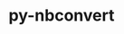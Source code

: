 ---
title: "py-nbconvert"
layout: cache
categories: [package, develop]
meta: {"compilers": ["gcc@=11.1.0", "gcc@=11.4.0", "gcc@=9.4.0", "oneapi@=2024.2.1"], "num_specs": 111, "num_specs_by_stack": {"data-vis-sdk": 8, "e4s": 41, "e4s-neoverse-v2": 14, "e4s-neoverse_v1": 12, "e4s-oneapi": 30, "e4s-power": 5, "root": 111}, "oss": ["ubuntu20.04", "ubuntu22.04"], "platforms": ["linux"], "stacks": ["data-vis-sdk", "e4s", "e4s-neoverse-v2", "e4s-neoverse_v1", "e4s-oneapi", "e4s-power", "root"], "targets": ["neoverse_v1", "neoverse_v2", "ppc64le", "x86_64_v3"], "versions": ["7.14.1", "7.16.4", "7.4.0"]}
spec_details: [{"compiler": "gcc@=9.4.0", "hash": "zsoiudt7tx4vz7iheraxqztth7xsjf5h", "os": "ubuntu20.04", "platform": "linux", "size": "-", "stacks": ["e4s-power", "root"], "tarball": "https://binaries.spack.io/develop/build_cache/linux-ubuntu20.04-ppc64le/gcc-9.4.0/py-nbconvert-7.14.1/linux-ubuntu20.04-ppc64le-gcc-9.4.0-py-nbconvert-7.14.1-zsoiudt7tx4vz7iheraxqztth7xsjf5h.spack", "target": "ppc64le", "variants": ["build_system=python_pip", "+serve"], "versions": ["7.14.1"]}, {"compiler": "gcc@=9.4.0", "hash": "grefjra27liu2ocdfk6mf6yoqjryicdz", "os": "ubuntu20.04", "platform": "linux", "size": "-", "stacks": ["e4s-power", "root"], "tarball": "https://binaries.spack.io/develop/build_cache/linux-ubuntu20.04-ppc64le/gcc-9.4.0/py-nbconvert-7.14.1/linux-ubuntu20.04-ppc64le-gcc-9.4.0-py-nbconvert-7.14.1-grefjra27liu2ocdfk6mf6yoqjryicdz.spack", "target": "ppc64le", "variants": ["build_system=python_pip", "+serve"], "versions": ["7.14.1"]}, {"compiler": "gcc@=9.4.0", "hash": "r5gofmcu6vg4jyrscxtm2vithmovqs7g", "os": "ubuntu20.04", "platform": "linux", "size": "-", "stacks": ["e4s-power", "root"], "tarball": "https://binaries.spack.io/develop/build_cache/linux-ubuntu20.04-ppc64le/gcc-9.4.0/py-nbconvert-7.14.1/linux-ubuntu20.04-ppc64le-gcc-9.4.0-py-nbconvert-7.14.1-r5gofmcu6vg4jyrscxtm2vithmovqs7g.spack", "target": "ppc64le", "variants": ["build_system=python_pip", "+serve"], "versions": ["7.14.1"]}, {"compiler": "gcc@=9.4.0", "hash": "jsyzsfjgdnrnt42g3q3tufjoizyta5jv", "os": "ubuntu20.04", "platform": "linux", "size": "-", "stacks": ["e4s-power", "root"], "tarball": "https://binaries.spack.io/develop/build_cache/linux-ubuntu20.04-ppc64le/gcc-9.4.0/py-nbconvert-7.14.1/linux-ubuntu20.04-ppc64le-gcc-9.4.0-py-nbconvert-7.14.1-jsyzsfjgdnrnt42g3q3tufjoizyta5jv.spack", "target": "ppc64le", "variants": ["build_system=python_pip", "+serve"], "versions": ["7.14.1"]}, {"compiler": "gcc@=9.4.0", "hash": "mnbryhlnsgrw6pcc72clek3jocovgsgl", "os": "ubuntu20.04", "platform": "linux", "size": "-", "stacks": ["e4s-power", "root"], "tarball": "https://binaries.spack.io/develop/build_cache/linux-ubuntu20.04-ppc64le/gcc-9.4.0/py-nbconvert-7.14.1/linux-ubuntu20.04-ppc64le-gcc-9.4.0-py-nbconvert-7.14.1-mnbryhlnsgrw6pcc72clek3jocovgsgl.spack", "target": "ppc64le", "variants": ["build_system=python_pip", "+serve"], "versions": ["7.14.1"]}, {"compiler": "gcc@=11.1.0", "hash": "knrwb5qe666xogsrfb5jx37by2i3aa23", "os": "ubuntu20.04", "platform": "linux", "size": "-", "stacks": ["data-vis-sdk", "root"], "tarball": "https://binaries.spack.io/develop/build_cache/linux-ubuntu20.04-x86_64_v3/gcc-11.1.0/py-nbconvert-7.14.1/linux-ubuntu20.04-x86_64_v3-gcc-11.1.0-py-nbconvert-7.14.1-knrwb5qe666xogsrfb5jx37by2i3aa23.spack", "target": "x86_64_v3", "variants": ["build_system=python_pip", "+serve"], "versions": ["7.14.1"]}, {"compiler": "gcc@=11.1.0", "hash": "zrc2mz4hhrk3tuq32h4zxccxotzcn5gh", "os": "ubuntu20.04", "platform": "linux", "size": "-", "stacks": ["data-vis-sdk", "root"], "tarball": "https://binaries.spack.io/develop/build_cache/linux-ubuntu20.04-x86_64_v3/gcc-11.1.0/py-nbconvert-7.14.1/linux-ubuntu20.04-x86_64_v3-gcc-11.1.0-py-nbconvert-7.14.1-zrc2mz4hhrk3tuq32h4zxccxotzcn5gh.spack", "target": "x86_64_v3", "variants": ["build_system=python_pip", "+serve"], "versions": ["7.14.1"]}, {"compiler": "gcc@=11.1.0", "hash": "xpnuunhoxb2nffqslrmvq2gcishfytdx", "os": "ubuntu20.04", "platform": "linux", "size": "-", "stacks": ["data-vis-sdk", "root"], "tarball": "https://binaries.spack.io/develop/build_cache/linux-ubuntu20.04-x86_64_v3/gcc-11.1.0/py-nbconvert-7.14.1/linux-ubuntu20.04-x86_64_v3-gcc-11.1.0-py-nbconvert-7.14.1-xpnuunhoxb2nffqslrmvq2gcishfytdx.spack", "target": "x86_64_v3", "variants": ["build_system=python_pip", "+serve"], "versions": ["7.14.1"]}, {"compiler": "gcc@=11.1.0", "hash": "2m6p6samuh6qtuf5bh7uxwnpzekb3hoj", "os": "ubuntu20.04", "platform": "linux", "size": "-", "stacks": ["data-vis-sdk", "root"], "tarball": "https://binaries.spack.io/develop/build_cache/linux-ubuntu20.04-x86_64_v3/gcc-11.1.0/py-nbconvert-7.14.1/linux-ubuntu20.04-x86_64_v3-gcc-11.1.0-py-nbconvert-7.14.1-2m6p6samuh6qtuf5bh7uxwnpzekb3hoj.spack", "target": "x86_64_v3", "variants": ["build_system=python_pip", "+serve"], "versions": ["7.14.1"]}, {"compiler": "gcc@=11.1.0", "hash": "3e777fnegkvgtkpzqi7sokjskmzfvbi2", "os": "ubuntu20.04", "platform": "linux", "size": "-", "stacks": ["data-vis-sdk", "root"], "tarball": "https://binaries.spack.io/develop/build_cache/linux-ubuntu20.04-x86_64_v3/gcc-11.1.0/py-nbconvert-7.14.1/linux-ubuntu20.04-x86_64_v3-gcc-11.1.0-py-nbconvert-7.14.1-3e777fnegkvgtkpzqi7sokjskmzfvbi2.spack", "target": "x86_64_v3", "variants": ["build_system=python_pip", "+serve"], "versions": ["7.14.1"]}, {"compiler": "gcc@=11.1.0", "hash": "kxscl3q54hhnmf2v4zzmxuflto3rg5oq", "os": "ubuntu20.04", "platform": "linux", "size": "-", "stacks": ["data-vis-sdk", "root"], "tarball": "https://binaries.spack.io/develop/build_cache/linux-ubuntu20.04-x86_64_v3/gcc-11.1.0/py-nbconvert-7.16.4/linux-ubuntu20.04-x86_64_v3-gcc-11.1.0-py-nbconvert-7.16.4-kxscl3q54hhnmf2v4zzmxuflto3rg5oq.spack", "target": "x86_64_v3", "variants": ["build_system=python_pip", "+serve"], "versions": ["7.16.4"]}, {"compiler": "gcc@=11.1.0", "hash": "5q35a32utovxalewffvt2sjicoovltrz", "os": "ubuntu20.04", "platform": "linux", "size": "-", "stacks": ["data-vis-sdk", "root"], "tarball": "https://binaries.spack.io/develop/build_cache/linux-ubuntu20.04-x86_64_v3/gcc-11.1.0/py-nbconvert-7.16.4/linux-ubuntu20.04-x86_64_v3-gcc-11.1.0-py-nbconvert-7.16.4-5q35a32utovxalewffvt2sjicoovltrz.spack", "target": "x86_64_v3", "variants": ["build_system=python_pip", "+serve"], "versions": ["7.16.4"]}, {"compiler": "gcc@=11.1.0", "hash": "2d74m6ujxtaid2iee3wxhniugghcgxyv", "os": "ubuntu20.04", "platform": "linux", "size": "-", "stacks": ["root"], "tarball": "https://binaries.spack.io/develop/build_cache/linux-ubuntu20.04-x86_64_v3/gcc-11.1.0/py-nbconvert-7.14.1/linux-ubuntu20.04-x86_64_v3-gcc-11.1.0-py-nbconvert-7.14.1-2d74m6ujxtaid2iee3wxhniugghcgxyv.spack", "target": "x86_64_v3", "variants": ["build_system=python_pip", "+serve"], "versions": ["7.14.1"]}, {"compiler": "gcc@=11.1.0", "hash": "3ke2wn2lx4hgx35ewazijmv57irxb6tv", "os": "ubuntu20.04", "platform": "linux", "size": "-", "stacks": ["data-vis-sdk", "root"], "tarball": "https://binaries.spack.io/develop/build_cache/linux-ubuntu20.04-x86_64_v3/gcc-11.1.0/py-nbconvert-7.14.1/linux-ubuntu20.04-x86_64_v3-gcc-11.1.0-py-nbconvert-7.14.1-3ke2wn2lx4hgx35ewazijmv57irxb6tv.spack", "target": "x86_64_v3", "variants": ["build_system=python_pip", "+serve"], "versions": ["7.14.1"]}, {"compiler": "gcc@=11.4.0", "hash": "evomsby27fczomhbbqr5psvu2ymf3d53", "os": "ubuntu22.04", "platform": "linux", "size": "-", "stacks": ["e4s-neoverse_v1", "root"], "tarball": "https://binaries.spack.io/develop/build_cache/linux-ubuntu22.04-neoverse_v1/gcc-11.4.0/py-nbconvert-7.14.1/linux-ubuntu22.04-neoverse_v1-gcc-11.4.0-py-nbconvert-7.14.1-evomsby27fczomhbbqr5psvu2ymf3d53.spack", "target": "neoverse_v1", "variants": ["build_system=python_pip", "+serve"], "versions": ["7.14.1"]}, {"compiler": "gcc@=11.4.0", "hash": "hyc3as77jzj22zgl2d3x6ijr7zpnkji7", "os": "ubuntu22.04", "platform": "linux", "size": "-", "stacks": ["e4s-neoverse_v1", "root"], "tarball": "https://binaries.spack.io/develop/build_cache/linux-ubuntu22.04-neoverse_v1/gcc-11.4.0/py-nbconvert-7.14.1/linux-ubuntu22.04-neoverse_v1-gcc-11.4.0-py-nbconvert-7.14.1-hyc3as77jzj22zgl2d3x6ijr7zpnkji7.spack", "target": "neoverse_v1", "variants": ["build_system=python_pip", "+serve"], "versions": ["7.14.1"]}, {"compiler": "gcc@=11.4.0", "hash": "lw3ebgcatoyjq35fisho6soespffdo5b", "os": "ubuntu22.04", "platform": "linux", "size": "-", "stacks": ["e4s-neoverse_v1", "root"], "tarball": "https://binaries.spack.io/develop/build_cache/linux-ubuntu22.04-neoverse_v1/gcc-11.4.0/py-nbconvert-7.14.1/linux-ubuntu22.04-neoverse_v1-gcc-11.4.0-py-nbconvert-7.14.1-lw3ebgcatoyjq35fisho6soespffdo5b.spack", "target": "neoverse_v1", "variants": ["build_system=python_pip", "+serve"], "versions": ["7.14.1"]}, {"compiler": "gcc@=11.4.0", "hash": "4463y4lv6uv5vvmszxvm5jlwlufkvfk4", "os": "ubuntu22.04", "platform": "linux", "size": "-", "stacks": ["e4s-neoverse_v1", "root"], "tarball": "https://binaries.spack.io/develop/build_cache/linux-ubuntu22.04-neoverse_v1/gcc-11.4.0/py-nbconvert-7.14.1/linux-ubuntu22.04-neoverse_v1-gcc-11.4.0-py-nbconvert-7.14.1-4463y4lv6uv5vvmszxvm5jlwlufkvfk4.spack", "target": "neoverse_v1", "variants": ["build_system=python_pip", "+serve"], "versions": ["7.14.1"]}, {"compiler": "gcc@=11.4.0", "hash": "qbokewk5kcapgzja5xyzrla57rm445pg", "os": "ubuntu22.04", "platform": "linux", "size": "-", "stacks": ["e4s-neoverse_v1", "root"], "tarball": "https://binaries.spack.io/develop/build_cache/linux-ubuntu22.04-neoverse_v1/gcc-11.4.0/py-nbconvert-7.14.1/linux-ubuntu22.04-neoverse_v1-gcc-11.4.0-py-nbconvert-7.14.1-qbokewk5kcapgzja5xyzrla57rm445pg.spack", "target": "neoverse_v1", "variants": ["build_system=python_pip", "+serve"], "versions": ["7.14.1"]}, {"compiler": "gcc@=11.4.0", "hash": "ypzpqkh3cewodzizwy4sau6r7ngac6y3", "os": "ubuntu22.04", "platform": "linux", "size": "-", "stacks": ["e4s-neoverse_v1", "root"], "tarball": "https://binaries.spack.io/develop/build_cache/linux-ubuntu22.04-neoverse_v1/gcc-11.4.0/py-nbconvert-7.14.1/linux-ubuntu22.04-neoverse_v1-gcc-11.4.0-py-nbconvert-7.14.1-ypzpqkh3cewodzizwy4sau6r7ngac6y3.spack", "target": "neoverse_v1", "variants": ["build_system=python_pip", "+serve"], "versions": ["7.14.1"]}, {"compiler": "gcc@=11.4.0", "hash": "lgjnhopug6ftrmbt7eob266fchmg63ab", "os": "ubuntu22.04", "platform": "linux", "size": "-", "stacks": ["e4s-neoverse_v1", "root"], "tarball": "https://binaries.spack.io/develop/build_cache/linux-ubuntu22.04-neoverse_v1/gcc-11.4.0/py-nbconvert-7.14.1/linux-ubuntu22.04-neoverse_v1-gcc-11.4.0-py-nbconvert-7.14.1-lgjnhopug6ftrmbt7eob266fchmg63ab.spack", "target": "neoverse_v1", "variants": ["build_system=python_pip", "+serve"], "versions": ["7.14.1"]}, {"compiler": "gcc@=11.4.0", "hash": "uh6f5drordmtlsjcww32yjqivwa3phmn", "os": "ubuntu22.04", "platform": "linux", "size": "-", "stacks": ["e4s-neoverse_v1", "root"], "tarball": "https://binaries.spack.io/develop/build_cache/linux-ubuntu22.04-neoverse_v1/gcc-11.4.0/py-nbconvert-7.14.1/linux-ubuntu22.04-neoverse_v1-gcc-11.4.0-py-nbconvert-7.14.1-uh6f5drordmtlsjcww32yjqivwa3phmn.spack", "target": "neoverse_v1", "variants": ["build_system=python_pip", "+serve"], "versions": ["7.14.1"]}, {"compiler": "gcc@=11.4.0", "hash": "o4yf62kh57fagfmf4qf7ltx6y5egx6wc", "os": "ubuntu22.04", "platform": "linux", "size": "-", "stacks": ["e4s-neoverse_v1", "root"], "tarball": "https://binaries.spack.io/develop/build_cache/linux-ubuntu22.04-neoverse_v1/gcc-11.4.0/py-nbconvert-7.14.1/linux-ubuntu22.04-neoverse_v1-gcc-11.4.0-py-nbconvert-7.14.1-o4yf62kh57fagfmf4qf7ltx6y5egx6wc.spack", "target": "neoverse_v1", "variants": ["build_system=python_pip", "+serve"], "versions": ["7.14.1"]}, {"compiler": "gcc@=11.4.0", "hash": "idl4bcikcn3bjs6zdxynrownygjlgtm4", "os": "ubuntu22.04", "platform": "linux", "size": "-", "stacks": ["e4s-neoverse_v1", "root"], "tarball": "https://binaries.spack.io/develop/build_cache/linux-ubuntu22.04-neoverse_v1/gcc-11.4.0/py-nbconvert-7.14.1/linux-ubuntu22.04-neoverse_v1-gcc-11.4.0-py-nbconvert-7.14.1-idl4bcikcn3bjs6zdxynrownygjlgtm4.spack", "target": "neoverse_v1", "variants": ["build_system=python_pip", "+serve"], "versions": ["7.14.1"]}, {"compiler": "gcc@=11.4.0", "hash": "jsgcrquklzn23z5rr3unepikpluv4z6k", "os": "ubuntu22.04", "platform": "linux", "size": "-", "stacks": ["e4s-neoverse_v1", "root"], "tarball": "https://binaries.spack.io/develop/build_cache/linux-ubuntu22.04-neoverse_v1/gcc-11.4.0/py-nbconvert-7.14.1/linux-ubuntu22.04-neoverse_v1-gcc-11.4.0-py-nbconvert-7.14.1-jsgcrquklzn23z5rr3unepikpluv4z6k.spack", "target": "neoverse_v1", "variants": ["build_system=python_pip", "+serve"], "versions": ["7.14.1"]}, {"compiler": "gcc@=11.4.0", "hash": "kjs4bngrvxakvgh4filyr27ss44xtdsl", "os": "ubuntu22.04", "platform": "linux", "size": "-", "stacks": ["e4s-neoverse_v1", "root"], "tarball": "https://binaries.spack.io/develop/build_cache/linux-ubuntu22.04-neoverse_v1/gcc-11.4.0/py-nbconvert-7.14.1/linux-ubuntu22.04-neoverse_v1-gcc-11.4.0-py-nbconvert-7.14.1-kjs4bngrvxakvgh4filyr27ss44xtdsl.spack", "target": "neoverse_v1", "variants": ["build_system=python_pip", "+serve"], "versions": ["7.14.1"]}, {"compiler": "gcc@=11.4.0", "hash": "f76kv2kwhwbdluxepzgoppkwdlvthay4", "os": "ubuntu22.04", "platform": "linux", "size": "-", "stacks": ["e4s-neoverse-v2", "root"], "tarball": "https://binaries.spack.io/develop/build_cache/linux-ubuntu22.04-neoverse_v2/gcc-11.4.0/py-nbconvert-7.14.1/linux-ubuntu22.04-neoverse_v2-gcc-11.4.0-py-nbconvert-7.14.1-f76kv2kwhwbdluxepzgoppkwdlvthay4.spack", "target": "neoverse_v2", "variants": ["build_system=python_pip", "+serve"], "versions": ["7.14.1"]}, {"compiler": "gcc@=11.4.0", "hash": "jipek7pvxlw5ym7mwbi4wk4bjvndrn6j", "os": "ubuntu22.04", "platform": "linux", "size": "-", "stacks": ["e4s-neoverse-v2", "root"], "tarball": "https://binaries.spack.io/develop/build_cache/linux-ubuntu22.04-neoverse_v2/gcc-11.4.0/py-nbconvert-7.14.1/linux-ubuntu22.04-neoverse_v2-gcc-11.4.0-py-nbconvert-7.14.1-jipek7pvxlw5ym7mwbi4wk4bjvndrn6j.spack", "target": "neoverse_v2", "variants": ["build_system=python_pip", "+serve"], "versions": ["7.14.1"]}, {"compiler": "gcc@=11.4.0", "hash": "qypi2qvky5gf54yz6s4syglfsvm32lnj", "os": "ubuntu22.04", "platform": "linux", "size": "-", "stacks": ["e4s-neoverse-v2", "root"], "tarball": "https://binaries.spack.io/develop/build_cache/linux-ubuntu22.04-neoverse_v2/gcc-11.4.0/py-nbconvert-7.16.4/linux-ubuntu22.04-neoverse_v2-gcc-11.4.0-py-nbconvert-7.16.4-qypi2qvky5gf54yz6s4syglfsvm32lnj.spack", "target": "neoverse_v2", "variants": ["build_system=python_pip", "+serve"], "versions": ["7.16.4"]}, {"compiler": "gcc@=11.4.0", "hash": "2zwqzec44urkgcxgwo4pbcev3guftsyy", "os": "ubuntu22.04", "platform": "linux", "size": "-", "stacks": ["e4s-neoverse-v2", "root"], "tarball": "https://binaries.spack.io/develop/build_cache/linux-ubuntu22.04-neoverse_v2/gcc-11.4.0/py-nbconvert-7.14.1/linux-ubuntu22.04-neoverse_v2-gcc-11.4.0-py-nbconvert-7.14.1-2zwqzec44urkgcxgwo4pbcev3guftsyy.spack", "target": "neoverse_v2", "variants": ["build_system=python_pip", "+serve"], "versions": ["7.14.1"]}, {"compiler": "gcc@=11.4.0", "hash": "exh6cpjgt2mgwwtamxad5nkapcelo6w5", "os": "ubuntu22.04", "platform": "linux", "size": "-", "stacks": ["e4s-neoverse-v2", "root"], "tarball": "https://binaries.spack.io/develop/build_cache/linux-ubuntu22.04-neoverse_v2/gcc-11.4.0/py-nbconvert-7.14.1/linux-ubuntu22.04-neoverse_v2-gcc-11.4.0-py-nbconvert-7.14.1-exh6cpjgt2mgwwtamxad5nkapcelo6w5.spack", "target": "neoverse_v2", "variants": ["build_system=python_pip", "+serve"], "versions": ["7.14.1"]}, {"compiler": "gcc@=11.4.0", "hash": "kdxhyffzyhx6lij5ojgqrc2suwr2tpox", "os": "ubuntu22.04", "platform": "linux", "size": "-", "stacks": ["e4s-neoverse-v2", "root"], "tarball": "https://binaries.spack.io/develop/build_cache/linux-ubuntu22.04-neoverse_v2/gcc-11.4.0/py-nbconvert-7.14.1/linux-ubuntu22.04-neoverse_v2-gcc-11.4.0-py-nbconvert-7.14.1-kdxhyffzyhx6lij5ojgqrc2suwr2tpox.spack", "target": "neoverse_v2", "variants": ["build_system=python_pip", "+serve"], "versions": ["7.14.1"]}, {"compiler": "gcc@=11.4.0", "hash": "vgqkb5pkwmab65am27hmqsti7fwyg2pg", "os": "ubuntu22.04", "platform": "linux", "size": "-", "stacks": ["e4s-neoverse-v2", "root"], "tarball": "https://binaries.spack.io/develop/build_cache/linux-ubuntu22.04-neoverse_v2/gcc-11.4.0/py-nbconvert-7.16.4/linux-ubuntu22.04-neoverse_v2-gcc-11.4.0-py-nbconvert-7.16.4-vgqkb5pkwmab65am27hmqsti7fwyg2pg.spack", "target": "neoverse_v2", "variants": ["build_system=python_pip", "+serve"], "versions": ["7.16.4"]}, {"compiler": "gcc@=11.4.0", "hash": "x4cj4ddxm5iuo77njpgmqtznklbgum4y", "os": "ubuntu22.04", "platform": "linux", "size": "-", "stacks": ["e4s-neoverse-v2", "root"], "tarball": "https://binaries.spack.io/develop/build_cache/linux-ubuntu22.04-neoverse_v2/gcc-11.4.0/py-nbconvert-7.14.1/linux-ubuntu22.04-neoverse_v2-gcc-11.4.0-py-nbconvert-7.14.1-x4cj4ddxm5iuo77njpgmqtznklbgum4y.spack", "target": "neoverse_v2", "variants": ["build_system=python_pip", "+serve"], "versions": ["7.14.1"]}, {"compiler": "gcc@=11.4.0", "hash": "sxojkrlh5iuvdqyrcfxveetjawurimig", "os": "ubuntu22.04", "platform": "linux", "size": "-", "stacks": ["e4s-neoverse-v2", "root"], "tarball": "https://binaries.spack.io/develop/build_cache/linux-ubuntu22.04-neoverse_v2/gcc-11.4.0/py-nbconvert-7.16.4/linux-ubuntu22.04-neoverse_v2-gcc-11.4.0-py-nbconvert-7.16.4-sxojkrlh5iuvdqyrcfxveetjawurimig.spack", "target": "neoverse_v2", "variants": ["build_system=python_pip", "+serve"], "versions": ["7.16.4"]}, {"compiler": "gcc@=11.4.0", "hash": "m4py7nnug5w6zharastq5zx5styarr6d", "os": "ubuntu22.04", "platform": "linux", "size": "-", "stacks": ["e4s-neoverse-v2", "root"], "tarball": "https://binaries.spack.io/develop/build_cache/linux-ubuntu22.04-neoverse_v2/gcc-11.4.0/py-nbconvert-7.14.1/linux-ubuntu22.04-neoverse_v2-gcc-11.4.0-py-nbconvert-7.14.1-m4py7nnug5w6zharastq5zx5styarr6d.spack", "target": "neoverse_v2", "variants": ["build_system=python_pip", "+serve"], "versions": ["7.14.1"]}, {"compiler": "gcc@=11.4.0", "hash": "idx3fe23gjgkg3gd37e73pw5g5gotolv", "os": "ubuntu22.04", "platform": "linux", "size": "-", "stacks": ["e4s-neoverse-v2", "root"], "tarball": "https://binaries.spack.io/develop/build_cache/linux-ubuntu22.04-neoverse_v2/gcc-11.4.0/py-nbconvert-7.16.4/linux-ubuntu22.04-neoverse_v2-gcc-11.4.0-py-nbconvert-7.16.4-idx3fe23gjgkg3gd37e73pw5g5gotolv.spack", "target": "neoverse_v2", "variants": ["build_system=python_pip", "+serve"], "versions": ["7.16.4"]}, {"compiler": "gcc@=11.4.0", "hash": "4ixdnz7i24qa4r324orxi6zmh5t6hpf7", "os": "ubuntu22.04", "platform": "linux", "size": "-", "stacks": ["e4s-neoverse-v2", "root"], "tarball": "https://binaries.spack.io/develop/build_cache/linux-ubuntu22.04-neoverse_v2/gcc-11.4.0/py-nbconvert-7.14.1/linux-ubuntu22.04-neoverse_v2-gcc-11.4.0-py-nbconvert-7.14.1-4ixdnz7i24qa4r324orxi6zmh5t6hpf7.spack", "target": "neoverse_v2", "variants": ["build_system=python_pip", "+serve"], "versions": ["7.14.1"]}, {"compiler": "gcc@=11.4.0", "hash": "wpmj2mflkha7hhlfeuhkdanwz6f565kz", "os": "ubuntu22.04", "platform": "linux", "size": "-", "stacks": ["e4s-neoverse-v2", "root"], "tarball": "https://binaries.spack.io/develop/build_cache/linux-ubuntu22.04-neoverse_v2/gcc-11.4.0/py-nbconvert-7.14.1/linux-ubuntu22.04-neoverse_v2-gcc-11.4.0-py-nbconvert-7.14.1-wpmj2mflkha7hhlfeuhkdanwz6f565kz.spack", "target": "neoverse_v2", "variants": ["build_system=python_pip", "+serve"], "versions": ["7.14.1"]}, {"compiler": "gcc@=11.4.0", "hash": "bjk465b7as56blwe7dafbfqaalbbzxik", "os": "ubuntu22.04", "platform": "linux", "size": "-", "stacks": ["e4s-neoverse-v2", "root"], "tarball": "https://binaries.spack.io/develop/build_cache/linux-ubuntu22.04-neoverse_v2/gcc-11.4.0/py-nbconvert-7.4.0/linux-ubuntu22.04-neoverse_v2-gcc-11.4.0-py-nbconvert-7.4.0-bjk465b7as56blwe7dafbfqaalbbzxik.spack", "target": "neoverse_v2", "variants": ["build_system=python_pip", "+serve"], "versions": ["7.4.0"]}, {"compiler": "gcc@=11.4.0", "hash": "dyqgzlol6vvsgnz3fhgx4vebaxfarmc5", "os": "ubuntu22.04", "platform": "linux", "size": "-", "stacks": ["e4s", "root"], "tarball": "https://binaries.spack.io/develop/build_cache/linux-ubuntu22.04-x86_64_v3/gcc-11.4.0/py-nbconvert-7.14.1/linux-ubuntu22.04-x86_64_v3-gcc-11.4.0-py-nbconvert-7.14.1-dyqgzlol6vvsgnz3fhgx4vebaxfarmc5.spack", "target": "x86_64_v3", "variants": ["build_system=python_pip", "+serve"], "versions": ["7.14.1"]}, {"compiler": "gcc@=11.4.0", "hash": "j4qcy2zb6uckkp4vzjcjok4ydedatucs", "os": "ubuntu22.04", "platform": "linux", "size": "-", "stacks": ["e4s", "root"], "tarball": "https://binaries.spack.io/develop/build_cache/linux-ubuntu22.04-x86_64_v3/gcc-11.4.0/py-nbconvert-7.14.1/linux-ubuntu22.04-x86_64_v3-gcc-11.4.0-py-nbconvert-7.14.1-j4qcy2zb6uckkp4vzjcjok4ydedatucs.spack", "target": "x86_64_v3", "variants": ["build_system=python_pip", "+serve"], "versions": ["7.14.1"]}, {"compiler": "gcc@=11.4.0", "hash": "tmmqlwym4cnmcumxzvnrliada4o7d6xd", "os": "ubuntu22.04", "platform": "linux", "size": "-", "stacks": ["e4s", "root"], "tarball": "https://binaries.spack.io/develop/build_cache/linux-ubuntu22.04-x86_64_v3/gcc-11.4.0/py-nbconvert-7.16.4/linux-ubuntu22.04-x86_64_v3-gcc-11.4.0-py-nbconvert-7.16.4-tmmqlwym4cnmcumxzvnrliada4o7d6xd.spack", "target": "x86_64_v3", "variants": ["build_system=python_pip", "+serve"], "versions": ["7.16.4"]}, {"compiler": "gcc@=11.4.0", "hash": "tlzstgdnassadabnzobi5q3gd34upq7b", "os": "ubuntu22.04", "platform": "linux", "size": "-", "stacks": ["e4s", "root"], "tarball": "https://binaries.spack.io/develop/build_cache/linux-ubuntu22.04-x86_64_v3/gcc-11.4.0/py-nbconvert-7.14.1/linux-ubuntu22.04-x86_64_v3-gcc-11.4.0-py-nbconvert-7.14.1-tlzstgdnassadabnzobi5q3gd34upq7b.spack", "target": "x86_64_v3", "variants": ["build_system=python_pip", "+serve"], "versions": ["7.14.1"]}, {"compiler": "gcc@=11.4.0", "hash": "bh2ps2iv5sldk3epajitobbcdxsezmkd", "os": "ubuntu22.04", "platform": "linux", "size": "-", "stacks": ["e4s", "root"], "tarball": "https://binaries.spack.io/develop/build_cache/linux-ubuntu22.04-x86_64_v3/gcc-11.4.0/py-nbconvert-7.14.1/linux-ubuntu22.04-x86_64_v3-gcc-11.4.0-py-nbconvert-7.14.1-bh2ps2iv5sldk3epajitobbcdxsezmkd.spack", "target": "x86_64_v3", "variants": ["build_system=python_pip", "+serve"], "versions": ["7.14.1"]}, {"compiler": "gcc@=11.4.0", "hash": "mv3dvhkhcxosuwvl4y2etaoilwb24ejf", "os": "ubuntu22.04", "platform": "linux", "size": "-", "stacks": ["e4s", "root"], "tarball": "https://binaries.spack.io/develop/build_cache/linux-ubuntu22.04-x86_64_v3/gcc-11.4.0/py-nbconvert-7.14.1/linux-ubuntu22.04-x86_64_v3-gcc-11.4.0-py-nbconvert-7.14.1-mv3dvhkhcxosuwvl4y2etaoilwb24ejf.spack", "target": "x86_64_v3", "variants": ["build_system=python_pip", "+serve"], "versions": ["7.14.1"]}, {"compiler": "gcc@=11.4.0", "hash": "o4btuu54f3ubmwjj3pzl7m4mpgmvxojb", "os": "ubuntu22.04", "platform": "linux", "size": "-", "stacks": ["e4s", "root"], "tarball": "https://binaries.spack.io/develop/build_cache/linux-ubuntu22.04-x86_64_v3/gcc-11.4.0/py-nbconvert-7.14.1/linux-ubuntu22.04-x86_64_v3-gcc-11.4.0-py-nbconvert-7.14.1-o4btuu54f3ubmwjj3pzl7m4mpgmvxojb.spack", "target": "x86_64_v3", "variants": ["build_system=python_pip", "+serve"], "versions": ["7.14.1"]}, {"compiler": "gcc@=11.4.0", "hash": "eka2gssznatgmsfoqqgn3mdro267msei", "os": "ubuntu22.04", "platform": "linux", "size": "-", "stacks": ["e4s", "root"], "tarball": "https://binaries.spack.io/develop/build_cache/linux-ubuntu22.04-x86_64_v3/gcc-11.4.0/py-nbconvert-7.16.4/linux-ubuntu22.04-x86_64_v3-gcc-11.4.0-py-nbconvert-7.16.4-eka2gssznatgmsfoqqgn3mdro267msei.spack", "target": "x86_64_v3", "variants": ["build_system=python_pip", "+serve"], "versions": ["7.16.4"]}, {"compiler": "gcc@=11.4.0", "hash": "tdwjerezjycm2mh5chgzge24ujfi5nhj", "os": "ubuntu22.04", "platform": "linux", "size": "-", "stacks": ["e4s", "root"], "tarball": "https://binaries.spack.io/develop/build_cache/linux-ubuntu22.04-x86_64_v3/gcc-11.4.0/py-nbconvert-7.14.1/linux-ubuntu22.04-x86_64_v3-gcc-11.4.0-py-nbconvert-7.14.1-tdwjerezjycm2mh5chgzge24ujfi5nhj.spack", "target": "x86_64_v3", "variants": ["build_system=python_pip", "+serve"], "versions": ["7.14.1"]}, {"compiler": "gcc@=11.4.0", "hash": "lxbi53tjgavkuk35g2l6nj4s7disxhjf", "os": "ubuntu22.04", "platform": "linux", "size": "-", "stacks": ["e4s", "root"], "tarball": "https://binaries.spack.io/develop/build_cache/linux-ubuntu22.04-x86_64_v3/gcc-11.4.0/py-nbconvert-7.14.1/linux-ubuntu22.04-x86_64_v3-gcc-11.4.0-py-nbconvert-7.14.1-lxbi53tjgavkuk35g2l6nj4s7disxhjf.spack", "target": "x86_64_v3", "variants": ["build_system=python_pip", "+serve"], "versions": ["7.14.1"]}, {"compiler": "gcc@=11.4.0", "hash": "63xgkaw2uyxylqsccqqfbsjnf45nyaoi", "os": "ubuntu22.04", "platform": "linux", "size": "-", "stacks": ["e4s", "root"], "tarball": "https://binaries.spack.io/develop/build_cache/linux-ubuntu22.04-x86_64_v3/gcc-11.4.0/py-nbconvert-7.14.1/linux-ubuntu22.04-x86_64_v3-gcc-11.4.0-py-nbconvert-7.14.1-63xgkaw2uyxylqsccqqfbsjnf45nyaoi.spack", "target": "x86_64_v3", "variants": ["build_system=python_pip", "+serve"], "versions": ["7.14.1"]}, {"compiler": "gcc@=11.4.0", "hash": "6mfc6ziexyzgunfym3pgl3r5rwz56eog", "os": "ubuntu22.04", "platform": "linux", "size": "-", "stacks": ["e4s", "root"], "tarball": "https://binaries.spack.io/develop/build_cache/linux-ubuntu22.04-x86_64_v3/gcc-11.4.0/py-nbconvert-7.14.1/linux-ubuntu22.04-x86_64_v3-gcc-11.4.0-py-nbconvert-7.14.1-6mfc6ziexyzgunfym3pgl3r5rwz56eog.spack", "target": "x86_64_v3", "variants": ["build_system=python_pip", "+serve"], "versions": ["7.14.1"]}, {"compiler": "gcc@=11.4.0", "hash": "etlsehigk6vhnif6w6zvpyl5re3a3ccc", "os": "ubuntu22.04", "platform": "linux", "size": "-", "stacks": ["e4s", "root"], "tarball": "https://binaries.spack.io/develop/build_cache/linux-ubuntu22.04-x86_64_v3/gcc-11.4.0/py-nbconvert-7.14.1/linux-ubuntu22.04-x86_64_v3-gcc-11.4.0-py-nbconvert-7.14.1-etlsehigk6vhnif6w6zvpyl5re3a3ccc.spack", "target": "x86_64_v3", "variants": ["build_system=python_pip", "+serve"], "versions": ["7.14.1"]}, {"compiler": "gcc@=11.4.0", "hash": "gsz2se5awvqre6nhyz73n3vf6y2sttmv", "os": "ubuntu22.04", "platform": "linux", "size": "-", "stacks": ["e4s", "root"], "tarball": "https://binaries.spack.io/develop/build_cache/linux-ubuntu22.04-x86_64_v3/gcc-11.4.0/py-nbconvert-7.14.1/linux-ubuntu22.04-x86_64_v3-gcc-11.4.0-py-nbconvert-7.14.1-gsz2se5awvqre6nhyz73n3vf6y2sttmv.spack", "target": "x86_64_v3", "variants": ["build_system=python_pip", "+serve"], "versions": ["7.14.1"]}, {"compiler": "gcc@=11.4.0", "hash": "wfrhmwcwnutc2kjcwnjbldge7y4qukvh", "os": "ubuntu22.04", "platform": "linux", "size": "-", "stacks": ["e4s", "root"], "tarball": "https://binaries.spack.io/develop/build_cache/linux-ubuntu22.04-x86_64_v3/gcc-11.4.0/py-nbconvert-7.16.4/linux-ubuntu22.04-x86_64_v3-gcc-11.4.0-py-nbconvert-7.16.4-wfrhmwcwnutc2kjcwnjbldge7y4qukvh.spack", "target": "x86_64_v3", "variants": ["build_system=python_pip", "+serve"], "versions": ["7.16.4"]}, {"compiler": "gcc@=11.4.0", "hash": "m52xk2sqe56ovcpij2er7ajnkuxghvk7", "os": "ubuntu22.04", "platform": "linux", "size": "-", "stacks": ["e4s", "root"], "tarball": "https://binaries.spack.io/develop/build_cache/linux-ubuntu22.04-x86_64_v3/gcc-11.4.0/py-nbconvert-7.16.4/linux-ubuntu22.04-x86_64_v3-gcc-11.4.0-py-nbconvert-7.16.4-m52xk2sqe56ovcpij2er7ajnkuxghvk7.spack", "target": "x86_64_v3", "variants": ["build_system=python_pip", "+serve"], "versions": ["7.16.4"]}, {"compiler": "gcc@=11.4.0", "hash": "yjtbqvcp5ncm7jpjgdxjo5z3auiljwnq", "os": "ubuntu22.04", "platform": "linux", "size": "-", "stacks": ["e4s", "root"], "tarball": "https://binaries.spack.io/develop/build_cache/linux-ubuntu22.04-x86_64_v3/gcc-11.4.0/py-nbconvert-7.16.4/linux-ubuntu22.04-x86_64_v3-gcc-11.4.0-py-nbconvert-7.16.4-yjtbqvcp5ncm7jpjgdxjo5z3auiljwnq.spack", "target": "x86_64_v3", "variants": ["build_system=python_pip", "+serve"], "versions": ["7.16.4"]}, {"compiler": "gcc@=11.4.0", "hash": "ahhrxvzpara6itucsz6iulbiwgiz7wxi", "os": "ubuntu22.04", "platform": "linux", "size": "-", "stacks": ["e4s", "root"], "tarball": "https://binaries.spack.io/develop/build_cache/linux-ubuntu22.04-x86_64_v3/gcc-11.4.0/py-nbconvert-7.14.1/linux-ubuntu22.04-x86_64_v3-gcc-11.4.0-py-nbconvert-7.14.1-ahhrxvzpara6itucsz6iulbiwgiz7wxi.spack", "target": "x86_64_v3", "variants": ["build_system=python_pip", "+serve"], "versions": ["7.14.1"]}, {"compiler": "gcc@=11.4.0", "hash": "ltuc6x3qg6psvnphkucbuyfd44zo2tqy", "os": "ubuntu22.04", "platform": "linux", "size": "-", "stacks": ["e4s", "root"], "tarball": "https://binaries.spack.io/develop/build_cache/linux-ubuntu22.04-x86_64_v3/gcc-11.4.0/py-nbconvert-7.14.1/linux-ubuntu22.04-x86_64_v3-gcc-11.4.0-py-nbconvert-7.14.1-ltuc6x3qg6psvnphkucbuyfd44zo2tqy.spack", "target": "x86_64_v3", "variants": ["build_system=python_pip", "+serve"], "versions": ["7.14.1"]}, {"compiler": "gcc@=11.4.0", "hash": "4hx3bkvr7hth2qyvlcg5jk3vdx6rtdvr", "os": "ubuntu22.04", "platform": "linux", "size": "-", "stacks": ["e4s", "root"], "tarball": "https://binaries.spack.io/develop/build_cache/linux-ubuntu22.04-x86_64_v3/gcc-11.4.0/py-nbconvert-7.14.1/linux-ubuntu22.04-x86_64_v3-gcc-11.4.0-py-nbconvert-7.14.1-4hx3bkvr7hth2qyvlcg5jk3vdx6rtdvr.spack", "target": "x86_64_v3", "variants": ["build_system=python_pip", "+serve"], "versions": ["7.14.1"]}, {"compiler": "gcc@=11.4.0", "hash": "foftgwacymleticqtkh5acayo7p6xo2e", "os": "ubuntu22.04", "platform": "linux", "size": "-", "stacks": ["e4s", "root"], "tarball": "https://binaries.spack.io/develop/build_cache/linux-ubuntu22.04-x86_64_v3/gcc-11.4.0/py-nbconvert-7.14.1/linux-ubuntu22.04-x86_64_v3-gcc-11.4.0-py-nbconvert-7.14.1-foftgwacymleticqtkh5acayo7p6xo2e.spack", "target": "x86_64_v3", "variants": ["build_system=python_pip", "+serve"], "versions": ["7.14.1"]}, {"compiler": "gcc@=11.4.0", "hash": "dmgan36r4rbdzp2aaflm54psjvl543ht", "os": "ubuntu22.04", "platform": "linux", "size": "-", "stacks": ["e4s", "root"], "tarball": "https://binaries.spack.io/develop/build_cache/linux-ubuntu22.04-x86_64_v3/gcc-11.4.0/py-nbconvert-7.14.1/linux-ubuntu22.04-x86_64_v3-gcc-11.4.0-py-nbconvert-7.14.1-dmgan36r4rbdzp2aaflm54psjvl543ht.spack", "target": "x86_64_v3", "variants": ["build_system=python_pip", "+serve"], "versions": ["7.14.1"]}, {"compiler": "gcc@=11.4.0", "hash": "xhfpzljbplh6nvywjqpr7llk6fedge5y", "os": "ubuntu22.04", "platform": "linux", "size": "-", "stacks": ["e4s", "root"], "tarball": "https://binaries.spack.io/develop/build_cache/linux-ubuntu22.04-x86_64_v3/gcc-11.4.0/py-nbconvert-7.14.1/linux-ubuntu22.04-x86_64_v3-gcc-11.4.0-py-nbconvert-7.14.1-xhfpzljbplh6nvywjqpr7llk6fedge5y.spack", "target": "x86_64_v3", "variants": ["build_system=python_pip", "+serve"], "versions": ["7.14.1"]}, {"compiler": "gcc@=11.4.0", "hash": "gckvprbv4qi5yan465scajat7wlc5acf", "os": "ubuntu22.04", "platform": "linux", "size": "-", "stacks": ["e4s", "root"], "tarball": "https://binaries.spack.io/develop/build_cache/linux-ubuntu22.04-x86_64_v3/gcc-11.4.0/py-nbconvert-7.16.4/linux-ubuntu22.04-x86_64_v3-gcc-11.4.0-py-nbconvert-7.16.4-gckvprbv4qi5yan465scajat7wlc5acf.spack", "target": "x86_64_v3", "variants": ["build_system=python_pip", "+serve"], "versions": ["7.16.4"]}, {"compiler": "gcc@=11.4.0", "hash": "wlvbryfnueu6rwtkh56ukua3kbp5ip67", "os": "ubuntu22.04", "platform": "linux", "size": "-", "stacks": ["e4s", "root"], "tarball": "https://binaries.spack.io/develop/build_cache/linux-ubuntu22.04-x86_64_v3/gcc-11.4.0/py-nbconvert-7.16.4/linux-ubuntu22.04-x86_64_v3-gcc-11.4.0-py-nbconvert-7.16.4-wlvbryfnueu6rwtkh56ukua3kbp5ip67.spack", "target": "x86_64_v3", "variants": ["build_system=python_pip", "+serve"], "versions": ["7.16.4"]}, {"compiler": "gcc@=11.4.0", "hash": "4c33ubmp6st7b2gcytpcen344oiyteom", "os": "ubuntu22.04", "platform": "linux", "size": "-", "stacks": ["e4s", "root"], "tarball": "https://binaries.spack.io/develop/build_cache/linux-ubuntu22.04-x86_64_v3/gcc-11.4.0/py-nbconvert-7.14.1/linux-ubuntu22.04-x86_64_v3-gcc-11.4.0-py-nbconvert-7.14.1-4c33ubmp6st7b2gcytpcen344oiyteom.spack", "target": "x86_64_v3", "variants": ["build_system=python_pip", "+serve"], "versions": ["7.14.1"]}, {"compiler": "gcc@=11.4.0", "hash": "hp3tobcd2ytc5d43c6agcxjohb2jrpjw", "os": "ubuntu22.04", "platform": "linux", "size": "-", "stacks": ["e4s", "root"], "tarball": "https://binaries.spack.io/develop/build_cache/linux-ubuntu22.04-x86_64_v3/gcc-11.4.0/py-nbconvert-7.14.1/linux-ubuntu22.04-x86_64_v3-gcc-11.4.0-py-nbconvert-7.14.1-hp3tobcd2ytc5d43c6agcxjohb2jrpjw.spack", "target": "x86_64_v3", "variants": ["build_system=python_pip", "+serve"], "versions": ["7.14.1"]}, {"compiler": "gcc@=11.4.0", "hash": "azippxrh4kyrrti6pa5fp3brck3phj6n", "os": "ubuntu22.04", "platform": "linux", "size": "-", "stacks": ["e4s", "root"], "tarball": "https://binaries.spack.io/develop/build_cache/linux-ubuntu22.04-x86_64_v3/gcc-11.4.0/py-nbconvert-7.14.1/linux-ubuntu22.04-x86_64_v3-gcc-11.4.0-py-nbconvert-7.14.1-azippxrh4kyrrti6pa5fp3brck3phj6n.spack", "target": "x86_64_v3", "variants": ["build_system=python_pip", "+serve"], "versions": ["7.14.1"]}, {"compiler": "gcc@=11.4.0", "hash": "bc5fgswf5i3o3rgbunvmrx54zzou7vqt", "os": "ubuntu22.04", "platform": "linux", "size": "-", "stacks": ["e4s", "root"], "tarball": "https://binaries.spack.io/develop/build_cache/linux-ubuntu22.04-x86_64_v3/gcc-11.4.0/py-nbconvert-7.16.4/linux-ubuntu22.04-x86_64_v3-gcc-11.4.0-py-nbconvert-7.16.4-bc5fgswf5i3o3rgbunvmrx54zzou7vqt.spack", "target": "x86_64_v3", "variants": ["build_system=python_pip", "+serve"], "versions": ["7.16.4"]}, {"compiler": "gcc@=11.4.0", "hash": "xvtwqgdgybua3nxx25cy2rrsliozvhvv", "os": "ubuntu22.04", "platform": "linux", "size": "-", "stacks": ["e4s", "root"], "tarball": "https://binaries.spack.io/develop/build_cache/linux-ubuntu22.04-x86_64_v3/gcc-11.4.0/py-nbconvert-7.14.1/linux-ubuntu22.04-x86_64_v3-gcc-11.4.0-py-nbconvert-7.14.1-xvtwqgdgybua3nxx25cy2rrsliozvhvv.spack", "target": "x86_64_v3", "variants": ["build_system=python_pip", "+serve"], "versions": ["7.14.1"]}, {"compiler": "gcc@=11.4.0", "hash": "euhrgtwjglpq7sbjzb7up32sr7yaktqm", "os": "ubuntu22.04", "platform": "linux", "size": "-", "stacks": ["e4s", "root"], "tarball": "https://binaries.spack.io/develop/build_cache/linux-ubuntu22.04-x86_64_v3/gcc-11.4.0/py-nbconvert-7.14.1/linux-ubuntu22.04-x86_64_v3-gcc-11.4.0-py-nbconvert-7.14.1-euhrgtwjglpq7sbjzb7up32sr7yaktqm.spack", "target": "x86_64_v3", "variants": ["build_system=python_pip", "+serve"], "versions": ["7.14.1"]}, {"compiler": "gcc@=11.4.0", "hash": "66tfiwlm6xkmy4qoohhz5wkcavbl4zsn", "os": "ubuntu22.04", "platform": "linux", "size": "-", "stacks": ["e4s", "root"], "tarball": "https://binaries.spack.io/develop/build_cache/linux-ubuntu22.04-x86_64_v3/gcc-11.4.0/py-nbconvert-7.14.1/linux-ubuntu22.04-x86_64_v3-gcc-11.4.0-py-nbconvert-7.14.1-66tfiwlm6xkmy4qoohhz5wkcavbl4zsn.spack", "target": "x86_64_v3", "variants": ["build_system=python_pip", "+serve"], "versions": ["7.14.1"]}, {"compiler": "gcc@=11.4.0", "hash": "avha7ondu53mrcfadkx4vnwm54ihwrme", "os": "ubuntu22.04", "platform": "linux", "size": "-", "stacks": ["e4s", "root"], "tarball": "https://binaries.spack.io/develop/build_cache/linux-ubuntu22.04-x86_64_v3/gcc-11.4.0/py-nbconvert-7.16.4/linux-ubuntu22.04-x86_64_v3-gcc-11.4.0-py-nbconvert-7.16.4-avha7ondu53mrcfadkx4vnwm54ihwrme.spack", "target": "x86_64_v3", "variants": ["build_system=python_pip", "+serve"], "versions": ["7.16.4"]}, {"compiler": "gcc@=11.4.0", "hash": "xwbwnyewhc7ah7kbvy47mcsnysodyb6i", "os": "ubuntu22.04", "platform": "linux", "size": "-", "stacks": ["e4s", "root"], "tarball": "https://binaries.spack.io/develop/build_cache/linux-ubuntu22.04-x86_64_v3/gcc-11.4.0/py-nbconvert-7.16.4/linux-ubuntu22.04-x86_64_v3-gcc-11.4.0-py-nbconvert-7.16.4-xwbwnyewhc7ah7kbvy47mcsnysodyb6i.spack", "target": "x86_64_v3", "variants": ["build_system=python_pip", "+serve"], "versions": ["7.16.4"]}, {"compiler": "gcc@=11.4.0", "hash": "xzmx6ptv44b75xdpiqawmutveaiotliz", "os": "ubuntu22.04", "platform": "linux", "size": "-", "stacks": ["e4s", "root"], "tarball": "https://binaries.spack.io/develop/build_cache/linux-ubuntu22.04-x86_64_v3/gcc-11.4.0/py-nbconvert-7.14.1/linux-ubuntu22.04-x86_64_v3-gcc-11.4.0-py-nbconvert-7.14.1-xzmx6ptv44b75xdpiqawmutveaiotliz.spack", "target": "x86_64_v3", "variants": ["build_system=python_pip", "+serve"], "versions": ["7.14.1"]}, {"compiler": "gcc@=11.4.0", "hash": "jz7tu22y375phlqofon5ud6pydkfnbfc", "os": "ubuntu22.04", "platform": "linux", "size": "-", "stacks": ["e4s", "root"], "tarball": "https://binaries.spack.io/develop/build_cache/linux-ubuntu22.04-x86_64_v3/gcc-11.4.0/py-nbconvert-7.14.1/linux-ubuntu22.04-x86_64_v3-gcc-11.4.0-py-nbconvert-7.14.1-jz7tu22y375phlqofon5ud6pydkfnbfc.spack", "target": "x86_64_v3", "variants": ["build_system=python_pip", "+serve"], "versions": ["7.14.1"]}, {"compiler": "gcc@=11.4.0", "hash": "4fop22rca7nexxnurrqid7zvyrlsswmu", "os": "ubuntu22.04", "platform": "linux", "size": "-", "stacks": ["e4s", "root"], "tarball": "https://binaries.spack.io/develop/build_cache/linux-ubuntu22.04-x86_64_v3/gcc-11.4.0/py-nbconvert-7.14.1/linux-ubuntu22.04-x86_64_v3-gcc-11.4.0-py-nbconvert-7.14.1-4fop22rca7nexxnurrqid7zvyrlsswmu.spack", "target": "x86_64_v3", "variants": ["build_system=python_pip", "+serve"], "versions": ["7.14.1"]}, {"compiler": "gcc@=11.4.0", "hash": "ufntxd77uwsglhdb24ziknr76tlf7xwg", "os": "ubuntu22.04", "platform": "linux", "size": "-", "stacks": ["e4s", "root"], "tarball": "https://binaries.spack.io/develop/build_cache/linux-ubuntu22.04-x86_64_v3/gcc-11.4.0/py-nbconvert-7.14.1/linux-ubuntu22.04-x86_64_v3-gcc-11.4.0-py-nbconvert-7.14.1-ufntxd77uwsglhdb24ziknr76tlf7xwg.spack", "target": "x86_64_v3", "variants": ["build_system=python_pip", "+serve"], "versions": ["7.14.1"]}, {"compiler": "gcc@=11.4.0", "hash": "onkvso3mgoydkes62wediprga4rfi7mz", "os": "ubuntu22.04", "platform": "linux", "size": "-", "stacks": ["e4s", "root"], "tarball": "https://binaries.spack.io/develop/build_cache/linux-ubuntu22.04-x86_64_v3/gcc-11.4.0/py-nbconvert-7.14.1/linux-ubuntu22.04-x86_64_v3-gcc-11.4.0-py-nbconvert-7.14.1-onkvso3mgoydkes62wediprga4rfi7mz.spack", "target": "x86_64_v3", "variants": ["build_system=python_pip", "+serve"], "versions": ["7.14.1"]}, {"compiler": "gcc@=11.4.0", "hash": "uisz6eur5b4gshpnfqyo37cl4gewfx77", "os": "ubuntu22.04", "platform": "linux", "size": "-", "stacks": ["e4s", "root"], "tarball": "https://binaries.spack.io/develop/build_cache/linux-ubuntu22.04-x86_64_v3/gcc-11.4.0/py-nbconvert-7.14.1/linux-ubuntu22.04-x86_64_v3-gcc-11.4.0-py-nbconvert-7.14.1-uisz6eur5b4gshpnfqyo37cl4gewfx77.spack", "target": "x86_64_v3", "variants": ["build_system=python_pip", "+serve"], "versions": ["7.14.1"]}, {"compiler": "gcc@=11.4.0", "hash": "zyf4ku57gy7cbska6s73rcvzxspkp7se", "os": "ubuntu22.04", "platform": "linux", "size": "-", "stacks": ["e4s", "root"], "tarball": "https://binaries.spack.io/develop/build_cache/linux-ubuntu22.04-x86_64_v3/gcc-11.4.0/py-nbconvert-7.4.0/linux-ubuntu22.04-x86_64_v3-gcc-11.4.0-py-nbconvert-7.4.0-zyf4ku57gy7cbska6s73rcvzxspkp7se.spack", "target": "x86_64_v3", "variants": ["build_system=python_pip", "+serve"], "versions": ["7.4.0"]}, {"compiler": "oneapi@=2024.2.1", "hash": "i4mm5yzkmrwdo25kzmy7atcamhe52dzc", "os": "ubuntu22.04", "platform": "linux", "size": "-", "stacks": ["e4s-oneapi", "root"], "tarball": "https://binaries.spack.io/develop/build_cache/linux-ubuntu22.04-x86_64_v3/oneapi-2024.2.1/py-nbconvert-7.16.4/linux-ubuntu22.04-x86_64_v3-oneapi-2024.2.1-py-nbconvert-7.16.4-i4mm5yzkmrwdo25kzmy7atcamhe52dzc.spack", "target": "x86_64_v3", "variants": ["build_system=python_pip", "+serve"], "versions": ["7.16.4"]}, {"compiler": "oneapi@=2024.2.1", "hash": "6z6uqnqvyyjkbrry7jngyzodvjzmym6k", "os": "ubuntu22.04", "platform": "linux", "size": "-", "stacks": ["e4s-oneapi", "root"], "tarball": "https://binaries.spack.io/develop/build_cache/linux-ubuntu22.04-x86_64_v3/oneapi-2024.2.1/py-nbconvert-7.14.1/linux-ubuntu22.04-x86_64_v3-oneapi-2024.2.1-py-nbconvert-7.14.1-6z6uqnqvyyjkbrry7jngyzodvjzmym6k.spack", "target": "x86_64_v3", "variants": ["build_system=python_pip", "+serve"], "versions": ["7.14.1"]}, {"compiler": "oneapi@=2024.2.1", "hash": "6vt7glvkbn4nwcatufkj53oslm7hxicm", "os": "ubuntu22.04", "platform": "linux", "size": "-", "stacks": ["e4s-oneapi", "root"], "tarball": "https://binaries.spack.io/develop/build_cache/linux-ubuntu22.04-x86_64_v3/oneapi-2024.2.1/py-nbconvert-7.14.1/linux-ubuntu22.04-x86_64_v3-oneapi-2024.2.1-py-nbconvert-7.14.1-6vt7glvkbn4nwcatufkj53oslm7hxicm.spack", "target": "x86_64_v3", "variants": ["build_system=python_pip", "+serve"], "versions": ["7.14.1"]}, {"compiler": "oneapi@=2024.2.1", "hash": "mtwt3rcm767jwmvnye5pbplp43bfotfn", "os": "ubuntu22.04", "platform": "linux", "size": "-", "stacks": ["e4s-oneapi", "root"], "tarball": "https://binaries.spack.io/develop/build_cache/linux-ubuntu22.04-x86_64_v3/oneapi-2024.2.1/py-nbconvert-7.14.1/linux-ubuntu22.04-x86_64_v3-oneapi-2024.2.1-py-nbconvert-7.14.1-mtwt3rcm767jwmvnye5pbplp43bfotfn.spack", "target": "x86_64_v3", "variants": ["build_system=python_pip", "+serve"], "versions": ["7.14.1"]}, {"compiler": "oneapi@=2024.2.1", "hash": "sdpewor5jrvu7s5oyxc5wpuggdu5zcd7", "os": "ubuntu22.04", "platform": "linux", "size": "-", "stacks": ["e4s-oneapi", "root"], "tarball": "https://binaries.spack.io/develop/build_cache/linux-ubuntu22.04-x86_64_v3/oneapi-2024.2.1/py-nbconvert-7.16.4/linux-ubuntu22.04-x86_64_v3-oneapi-2024.2.1-py-nbconvert-7.16.4-sdpewor5jrvu7s5oyxc5wpuggdu5zcd7.spack", "target": "x86_64_v3", "variants": ["build_system=python_pip", "+serve"], "versions": ["7.16.4"]}, {"compiler": "oneapi@=2024.2.1", "hash": "b5o2bvsrovvv46r33ceymcx4uyff5qae", "os": "ubuntu22.04", "platform": "linux", "size": "-", "stacks": ["e4s-oneapi", "root"], "tarball": "https://binaries.spack.io/develop/build_cache/linux-ubuntu22.04-x86_64_v3/oneapi-2024.2.1/py-nbconvert-7.14.1/linux-ubuntu22.04-x86_64_v3-oneapi-2024.2.1-py-nbconvert-7.14.1-b5o2bvsrovvv46r33ceymcx4uyff5qae.spack", "target": "x86_64_v3", "variants": ["build_system=python_pip", "+serve"], "versions": ["7.14.1"]}, {"compiler": "oneapi@=2024.2.1", "hash": "4wajgdsy7nzpmf4s5wox3cnyfovt44r2", "os": "ubuntu22.04", "platform": "linux", "size": "-", "stacks": ["e4s-oneapi", "root"], "tarball": "https://binaries.spack.io/develop/build_cache/linux-ubuntu22.04-x86_64_v3/oneapi-2024.2.1/py-nbconvert-7.14.1/linux-ubuntu22.04-x86_64_v3-oneapi-2024.2.1-py-nbconvert-7.14.1-4wajgdsy7nzpmf4s5wox3cnyfovt44r2.spack", "target": "x86_64_v3", "variants": ["build_system=python_pip", "+serve"], "versions": ["7.14.1"]}, {"compiler": "oneapi@=2024.2.1", "hash": "ziyudj5k4mji6jeg4gt2pprxhiqrmzdp", "os": "ubuntu22.04", "platform": "linux", "size": "-", "stacks": ["e4s-oneapi", "root"], "tarball": "https://binaries.spack.io/develop/build_cache/linux-ubuntu22.04-x86_64_v3/oneapi-2024.2.1/py-nbconvert-7.14.1/linux-ubuntu22.04-x86_64_v3-oneapi-2024.2.1-py-nbconvert-7.14.1-ziyudj5k4mji6jeg4gt2pprxhiqrmzdp.spack", "target": "x86_64_v3", "variants": ["build_system=python_pip", "+serve"], "versions": ["7.14.1"]}, {"compiler": "oneapi@=2024.2.1", "hash": "tlzgupnu76pnlhbovie42qdz6qx2v4jn", "os": "ubuntu22.04", "platform": "linux", "size": "-", "stacks": ["e4s-oneapi", "root"], "tarball": "https://binaries.spack.io/develop/build_cache/linux-ubuntu22.04-x86_64_v3/oneapi-2024.2.1/py-nbconvert-7.16.4/linux-ubuntu22.04-x86_64_v3-oneapi-2024.2.1-py-nbconvert-7.16.4-tlzgupnu76pnlhbovie42qdz6qx2v4jn.spack", "target": "x86_64_v3", "variants": ["build_system=python_pip", "+serve"], "versions": ["7.16.4"]}, {"compiler": "oneapi@=2024.2.1", "hash": "sar5lokxm3qultw5qqrte4h5fqkdxb3c", "os": "ubuntu22.04", "platform": "linux", "size": "-", "stacks": ["e4s-oneapi", "root"], "tarball": "https://binaries.spack.io/develop/build_cache/linux-ubuntu22.04-x86_64_v3/oneapi-2024.2.1/py-nbconvert-7.16.4/linux-ubuntu22.04-x86_64_v3-oneapi-2024.2.1-py-nbconvert-7.16.4-sar5lokxm3qultw5qqrte4h5fqkdxb3c.spack", "target": "x86_64_v3", "variants": ["build_system=python_pip", "+serve"], "versions": ["7.16.4"]}, {"compiler": "oneapi@=2024.2.1", "hash": "6pg7axzdltgamdg7fklhxqdj7sxk4knp", "os": "ubuntu22.04", "platform": "linux", "size": "-", "stacks": ["e4s-oneapi", "root"], "tarball": "https://binaries.spack.io/develop/build_cache/linux-ubuntu22.04-x86_64_v3/oneapi-2024.2.1/py-nbconvert-7.14.1/linux-ubuntu22.04-x86_64_v3-oneapi-2024.2.1-py-nbconvert-7.14.1-6pg7axzdltgamdg7fklhxqdj7sxk4knp.spack", "target": "x86_64_v3", "variants": ["build_system=python_pip", "+serve"], "versions": ["7.14.1"]}, {"compiler": "oneapi@=2024.2.1", "hash": "ivy3agglnprvncqei76faliue2eaeqh3", "os": "ubuntu22.04", "platform": "linux", "size": "-", "stacks": ["e4s-oneapi", "root"], "tarball": "https://binaries.spack.io/develop/build_cache/linux-ubuntu22.04-x86_64_v3/oneapi-2024.2.1/py-nbconvert-7.14.1/linux-ubuntu22.04-x86_64_v3-oneapi-2024.2.1-py-nbconvert-7.14.1-ivy3agglnprvncqei76faliue2eaeqh3.spack", "target": "x86_64_v3", "variants": ["build_system=python_pip", "+serve"], "versions": ["7.14.1"]}, {"compiler": "oneapi@=2024.2.1", "hash": "25nss62zrqhm4o3rruiyo72ftovcgb7a", "os": "ubuntu22.04", "platform": "linux", "size": "-", "stacks": ["e4s-oneapi", "root"], "tarball": "https://binaries.spack.io/develop/build_cache/linux-ubuntu22.04-x86_64_v3/oneapi-2024.2.1/py-nbconvert-7.14.1/linux-ubuntu22.04-x86_64_v3-oneapi-2024.2.1-py-nbconvert-7.14.1-25nss62zrqhm4o3rruiyo72ftovcgb7a.spack", "target": "x86_64_v3", "variants": ["build_system=python_pip", "+serve"], "versions": ["7.14.1"]}, {"compiler": "oneapi@=2024.2.1", "hash": "x5hpllgbtyx5app3lsatxburvyp4rb3t", "os": "ubuntu22.04", "platform": "linux", "size": "-", "stacks": ["e4s-oneapi", "root"], "tarball": "https://binaries.spack.io/develop/build_cache/linux-ubuntu22.04-x86_64_v3/oneapi-2024.2.1/py-nbconvert-7.14.1/linux-ubuntu22.04-x86_64_v3-oneapi-2024.2.1-py-nbconvert-7.14.1-x5hpllgbtyx5app3lsatxburvyp4rb3t.spack", "target": "x86_64_v3", "variants": ["build_system=python_pip", "+serve"], "versions": ["7.14.1"]}, {"compiler": "oneapi@=2024.2.1", "hash": "ypnjqfptocixifig6a2zzdqlvm6cpmsx", "os": "ubuntu22.04", "platform": "linux", "size": "-", "stacks": ["e4s-oneapi", "root"], "tarball": "https://binaries.spack.io/develop/build_cache/linux-ubuntu22.04-x86_64_v3/oneapi-2024.2.1/py-nbconvert-7.16.4/linux-ubuntu22.04-x86_64_v3-oneapi-2024.2.1-py-nbconvert-7.16.4-ypnjqfptocixifig6a2zzdqlvm6cpmsx.spack", "target": "x86_64_v3", "variants": ["build_system=python_pip", "+serve"], "versions": ["7.16.4"]}, {"compiler": "oneapi@=2024.2.1", "hash": "toxh2wl45wbuwnzdg42vxq5fy2i5urmb", "os": "ubuntu22.04", "platform": "linux", "size": "-", "stacks": ["e4s-oneapi", "root"], "tarball": "https://binaries.spack.io/develop/build_cache/linux-ubuntu22.04-x86_64_v3/oneapi-2024.2.1/py-nbconvert-7.14.1/linux-ubuntu22.04-x86_64_v3-oneapi-2024.2.1-py-nbconvert-7.14.1-toxh2wl45wbuwnzdg42vxq5fy2i5urmb.spack", "target": "x86_64_v3", "variants": ["build_system=python_pip", "+serve"], "versions": ["7.14.1"]}, {"compiler": "oneapi@=2024.2.1", "hash": "xwwi7vxoot2msrzgyxcsrrllhqd24p6j", "os": "ubuntu22.04", "platform": "linux", "size": "-", "stacks": ["e4s-oneapi", "root"], "tarball": "https://binaries.spack.io/develop/build_cache/linux-ubuntu22.04-x86_64_v3/oneapi-2024.2.1/py-nbconvert-7.16.4/linux-ubuntu22.04-x86_64_v3-oneapi-2024.2.1-py-nbconvert-7.16.4-xwwi7vxoot2msrzgyxcsrrllhqd24p6j.spack", "target": "x86_64_v3", "variants": ["build_system=python_pip", "+serve"], "versions": ["7.16.4"]}, {"compiler": "oneapi@=2024.2.1", "hash": "etmvo2p7ewfa2ly5qc7cagl4wtqift2j", "os": "ubuntu22.04", "platform": "linux", "size": "-", "stacks": ["e4s-oneapi", "root"], "tarball": "https://binaries.spack.io/develop/build_cache/linux-ubuntu22.04-x86_64_v3/oneapi-2024.2.1/py-nbconvert-7.14.1/linux-ubuntu22.04-x86_64_v3-oneapi-2024.2.1-py-nbconvert-7.14.1-etmvo2p7ewfa2ly5qc7cagl4wtqift2j.spack", "target": "x86_64_v3", "variants": ["build_system=python_pip", "+serve"], "versions": ["7.14.1"]}, {"compiler": "oneapi@=2024.2.1", "hash": "zmlagx4nfsutycku6oe6zpubyxvpqpf2", "os": "ubuntu22.04", "platform": "linux", "size": "-", "stacks": ["e4s-oneapi", "root"], "tarball": "https://binaries.spack.io/develop/build_cache/linux-ubuntu22.04-x86_64_v3/oneapi-2024.2.1/py-nbconvert-7.14.1/linux-ubuntu22.04-x86_64_v3-oneapi-2024.2.1-py-nbconvert-7.14.1-zmlagx4nfsutycku6oe6zpubyxvpqpf2.spack", "target": "x86_64_v3", "variants": ["build_system=python_pip", "+serve"], "versions": ["7.14.1"]}, {"compiler": "oneapi@=2024.2.1", "hash": "zmorrh7o3ln2ztgi7pj6hhimaj6wnhto", "os": "ubuntu22.04", "platform": "linux", "size": "-", "stacks": ["e4s-oneapi", "root"], "tarball": "https://binaries.spack.io/develop/build_cache/linux-ubuntu22.04-x86_64_v3/oneapi-2024.2.1/py-nbconvert-7.16.4/linux-ubuntu22.04-x86_64_v3-oneapi-2024.2.1-py-nbconvert-7.16.4-zmorrh7o3ln2ztgi7pj6hhimaj6wnhto.spack", "target": "x86_64_v3", "variants": ["build_system=python_pip", "+serve"], "versions": ["7.16.4"]}, {"compiler": "oneapi@=2024.2.1", "hash": "27dyasi6jpq564ih4lpijhiocrg6mcls", "os": "ubuntu22.04", "platform": "linux", "size": "-", "stacks": ["e4s-oneapi", "root"], "tarball": "https://binaries.spack.io/develop/build_cache/linux-ubuntu22.04-x86_64_v3/oneapi-2024.2.1/py-nbconvert-7.16.4/linux-ubuntu22.04-x86_64_v3-oneapi-2024.2.1-py-nbconvert-7.16.4-27dyasi6jpq564ih4lpijhiocrg6mcls.spack", "target": "x86_64_v3", "variants": ["build_system=python_pip", "+serve"], "versions": ["7.16.4"]}, {"compiler": "oneapi@=2024.2.1", "hash": "2dllit7lhv3myftphzae333ben5zhbze", "os": "ubuntu22.04", "platform": "linux", "size": "-", "stacks": ["e4s-oneapi", "root"], "tarball": "https://binaries.spack.io/develop/build_cache/linux-ubuntu22.04-x86_64_v3/oneapi-2024.2.1/py-nbconvert-7.14.1/linux-ubuntu22.04-x86_64_v3-oneapi-2024.2.1-py-nbconvert-7.14.1-2dllit7lhv3myftphzae333ben5zhbze.spack", "target": "x86_64_v3", "variants": ["build_system=python_pip", "+serve"], "versions": ["7.14.1"]}, {"compiler": "oneapi@=2024.2.1", "hash": "fvxo2xueo7djo2nw7vz4iwasmzmr6vja", "os": "ubuntu22.04", "platform": "linux", "size": "-", "stacks": ["e4s-oneapi", "root"], "tarball": "https://binaries.spack.io/develop/build_cache/linux-ubuntu22.04-x86_64_v3/oneapi-2024.2.1/py-nbconvert-7.14.1/linux-ubuntu22.04-x86_64_v3-oneapi-2024.2.1-py-nbconvert-7.14.1-fvxo2xueo7djo2nw7vz4iwasmzmr6vja.spack", "target": "x86_64_v3", "variants": ["build_system=python_pip", "+serve"], "versions": ["7.14.1"]}, {"compiler": "oneapi@=2024.2.1", "hash": "uru67cpcbsbho55jllw7cwlbdc76xdcf", "os": "ubuntu22.04", "platform": "linux", "size": "-", "stacks": ["e4s-oneapi", "root"], "tarball": "https://binaries.spack.io/develop/build_cache/linux-ubuntu22.04-x86_64_v3/oneapi-2024.2.1/py-nbconvert-7.14.1/linux-ubuntu22.04-x86_64_v3-oneapi-2024.2.1-py-nbconvert-7.14.1-uru67cpcbsbho55jllw7cwlbdc76xdcf.spack", "target": "x86_64_v3", "variants": ["build_system=python_pip", "+serve"], "versions": ["7.14.1"]}, {"compiler": "oneapi@=2024.2.1", "hash": "5nl55lftxwbotwii7qkz63w57lgupcaa", "os": "ubuntu22.04", "platform": "linux", "size": "-", "stacks": ["e4s-oneapi", "root"], "tarball": "https://binaries.spack.io/develop/build_cache/linux-ubuntu22.04-x86_64_v3/oneapi-2024.2.1/py-nbconvert-7.14.1/linux-ubuntu22.04-x86_64_v3-oneapi-2024.2.1-py-nbconvert-7.14.1-5nl55lftxwbotwii7qkz63w57lgupcaa.spack", "target": "x86_64_v3", "variants": ["build_system=python_pip", "+serve"], "versions": ["7.14.1"]}, {"compiler": "oneapi@=2024.2.1", "hash": "jn2nmru6w56e4i2yitkx3jydgyxqfjya", "os": "ubuntu22.04", "platform": "linux", "size": "-", "stacks": ["e4s-oneapi", "root"], "tarball": "https://binaries.spack.io/develop/build_cache/linux-ubuntu22.04-x86_64_v3/oneapi-2024.2.1/py-nbconvert-7.14.1/linux-ubuntu22.04-x86_64_v3-oneapi-2024.2.1-py-nbconvert-7.14.1-jn2nmru6w56e4i2yitkx3jydgyxqfjya.spack", "target": "x86_64_v3", "variants": ["build_system=python_pip", "+serve"], "versions": ["7.14.1"]}, {"compiler": "oneapi@=2024.2.1", "hash": "3xludlwyokat7sqvlggsem3wqbbohf5w", "os": "ubuntu22.04", "platform": "linux", "size": "-", "stacks": ["e4s-oneapi", "root"], "tarball": "https://binaries.spack.io/develop/build_cache/linux-ubuntu22.04-x86_64_v3/oneapi-2024.2.1/py-nbconvert-7.16.4/linux-ubuntu22.04-x86_64_v3-oneapi-2024.2.1-py-nbconvert-7.16.4-3xludlwyokat7sqvlggsem3wqbbohf5w.spack", "target": "x86_64_v3", "variants": ["build_system=python_pip", "+serve"], "versions": ["7.16.4"]}, {"compiler": "oneapi@=2024.2.1", "hash": "wh35smk4gsidwdxvzvjbkieejkfazeek", "os": "ubuntu22.04", "platform": "linux", "size": "-", "stacks": ["e4s-oneapi", "root"], "tarball": "https://binaries.spack.io/develop/build_cache/linux-ubuntu22.04-x86_64_v3/oneapi-2024.2.1/py-nbconvert-7.16.4/linux-ubuntu22.04-x86_64_v3-oneapi-2024.2.1-py-nbconvert-7.16.4-wh35smk4gsidwdxvzvjbkieejkfazeek.spack", "target": "x86_64_v3", "variants": ["build_system=python_pip", "+serve"], "versions": ["7.16.4"]}, {"compiler": "oneapi@=2024.2.1", "hash": "ofiasaykrhvssnv37hx4krgyd5cf6s5z", "os": "ubuntu22.04", "platform": "linux", "size": "-", "stacks": ["e4s-oneapi", "root"], "tarball": "https://binaries.spack.io/develop/build_cache/linux-ubuntu22.04-x86_64_v3/oneapi-2024.2.1/py-nbconvert-7.14.1/linux-ubuntu22.04-x86_64_v3-oneapi-2024.2.1-py-nbconvert-7.14.1-ofiasaykrhvssnv37hx4krgyd5cf6s5z.spack", "target": "x86_64_v3", "variants": ["build_system=python_pip", "+serve"], "versions": ["7.14.1"]}, {"compiler": "oneapi@=2024.2.1", "hash": "m3pd3qkfhqwyn5dd54qerkpddhylcl2q", "os": "ubuntu22.04", "platform": "linux", "size": "-", "stacks": ["e4s-oneapi", "root"], "tarball": "https://binaries.spack.io/develop/build_cache/linux-ubuntu22.04-x86_64_v3/oneapi-2024.2.1/py-nbconvert-7.14.1/linux-ubuntu22.04-x86_64_v3-oneapi-2024.2.1-py-nbconvert-7.14.1-m3pd3qkfhqwyn5dd54qerkpddhylcl2q.spack", "target": "x86_64_v3", "variants": ["build_system=python_pip", "+serve"], "versions": ["7.14.1"]}]
---